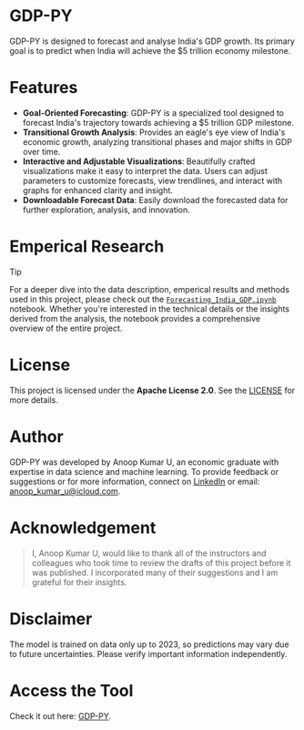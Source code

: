 # GDP-PY

GDP-PY is designed to forecast and analyse India's GDP growth. Its primary goal is to predict when India will achieve the $5 trillion economy milestone.

# Features

- **Goal-Oriented Forecasting**: GDP-PY is a specialized tool designed to forecast India's trajectory towards achieving a $5 trillion GDP milestone.
- **Transitional Growth Analysis**: Provides an eagle's eye view of India's economic growth, analyzing transitional phases and major shifts in GDP over time.
- **Interactive and Adjustable Visualizations**: Beautifully crafted visualizations make it easy to interpret the data. Users can adjust parameters to customize forecasts, view trendlines, and interact with graphs for enhanced clarity and insight.
- **Downloadable Forecast Data**: Easily download the forecasted data for further exploration, analysis, and innovation.

# Emperical Research

>[!TIP]
>For a deeper dive into the data description, emperical results and methods used in this project, please check out the [`Forecasting_India_GDP.ipynb`](https://github.com/neuraledgeai/GDP-PY/blob/main/Forecasting_India_GDP.ipynb) notebook. Whether you're interested in the technical details or the insights derived from the analysis, the notebook provides a comprehensive overview of the entire project.

# License

This project is licensed under the **Apache License 2.0**. See the [LICENSE](https://github.com/neuraledgeai/GDP-PY/blob/main/LICENSE) for more details.

# Author

GDP-PY was developed by Anoop Kumar U, an economic graduate with expertise in data science and machine learning. To provide feedback or suggestions or for more information, connect on [LinkedIn](https://www.linkedin.com/in/anoop-kumar-u-695031231/) or email: anoop_kumar_u@icloud.com.

# Acknowledgement

> I, Anoop Kumar U, would like to thank all of the instructors and colleagues who took time to review the drafts of this project before it was published. I incorporated many of their suggestions and I am grateful for their insights.

# Disclaimer

The model is trained on data only up to 2023, so predictions may vary due to future uncertainties. Please verify important information independently.

# Access the Tool

Check it out here: [GDP-PY](https://gdp-py.streamlit.app).
